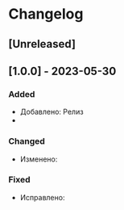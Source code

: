 # Changelog

## [Unreleased]

## [1.0.0] - 2023-05-30

### Added

- Добавлено: Релиз
- 
### Changed

- Изменено: 

### Fixed

- Исправлено:
